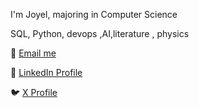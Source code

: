 I'm Joyel,  majoring in Computer Science 

SQL, Python, devops ,AI,literature , physics 

📧 [Email me](mailto:johnjoyel0@hotmail.com)

🔗 [LinkedIn Profile](https://www.linkedin.com/in/john-joyel-john/)

🐦 [X Profile](https://x.com/Joyel_07)
